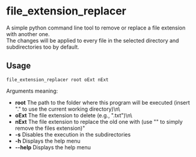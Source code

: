 # file_extension_replacer
A simple python command line tool to remove or replace a file extension with another one.  
The changes will be applied to every file in the selected directory and subdirectories too by default.
## Usage
```
file_extension_replacer root oExt nExt
```
Arguments meaning:
+ **root** The path to the folder where this program will be executed (insert \".\" to use the current working directory)\n\
+ **oExt** The file extension to delete (e.g., \".txt\")\n\
+ **nExt** The file extension to replace the old one with (use \"\" to simply remove the files extension)"
+ **-s**  Disables the execution in the subdirectories
+ **-h** Displays the help menu
+ **--help** Displays the help menu

